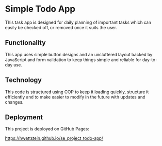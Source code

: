 # Simple Todo App

This task app is designed for daily planning of important tasks which can easily be checked off, or removed once it suits the user.

## Functionality

This app uses simple button designs and an uncluttered layout backed by JavaScript and form validation to keep things simple and reliable for day-to-day use.

## Technology

This code is structured using OOP to keep it loading quickly, structure it efficiently and to make easier to modify in the future with updates and changes.

## Deployment

This project is deployed on GitHub Pages:

https://hwettstein.github.io/se_project_todo-app/
